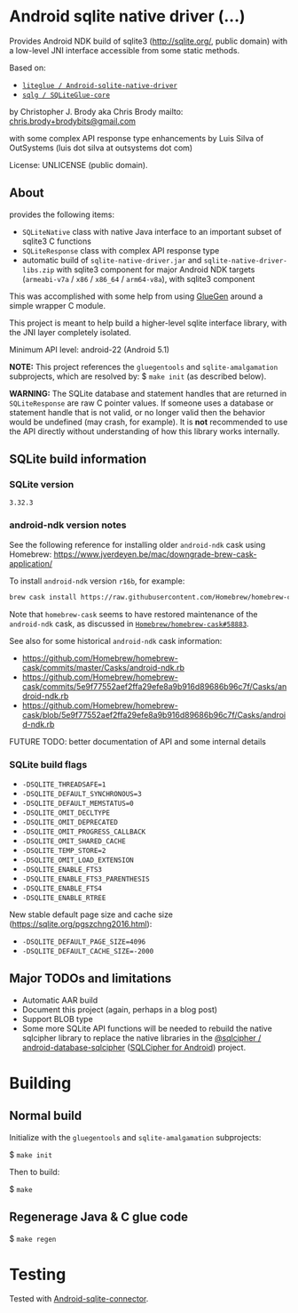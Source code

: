 # Android sqlite native driver (...)

Provides Android NDK build of sqlite3 (<http://sqlite.org/>, public domain) with a low-level JNI interface accessible from some static methods.

Based on:

- [`liteglue / Android-sqlite-native-driver`](https://github.com/liteglue/Android-sqlite-native-driver)
- [`sqlg / SQLiteGlue-core`](https://github.com/sqlg/SQLiteGlue-core)

by Christopher J. Brody aka Chris Brody mailto: <chris.brody+brodybits@gmail.com>

with some complex API response type enhancements by Luis Silva of OutSystems (luis dot silva at outsystems dot com)

License: UNLICENSE (public domain).

## About

provides the following items:

- `SQLiteNative` class with native Java interface to an important subset of sqlite3 C functions
- `SQLiteResponse` class with complex API response type
- automatic build of `sqlite-native-driver.jar` and `sqlite-native-driver-libs.zip` with sqlite3 component for major Android NDK targets (`armeabi-v7a` / `x86` / `x86_64` / `arm64-v8a`), with sqlite3 component

This was accomplished with some help from using [GlueGen](http://jogamp.org/gluegen/www/) around a simple wrapper C module.

This project is meant to help build a higher-level sqlite interface library, with the JNI layer completely isolated.

Minimum API level: android-22 (Android 5.1)

**NOTE:** This project references the `gluegentools` and `sqlite-amalgamation` subprojects, which are resolved by: $ `make init` (as described below).

**WARNING:** The SQLite database and statement handles that are returned in `SQLiteResponse` are raw C pointer values. If someone uses a database or statement handle that is not valid, or no longer valid then the behavior would be undefined (may crash, for example). It is **not** recommended to use the API directly without understanding of how this library works internally.

## SQLite build information

### SQLite version

    3.32.3

### android-ndk version notes

See the following reference for installing older `android-ndk` cask using Homebrew: <https://www.jverdeyen.be/mac/downgrade-brew-cask-application/>

To install `android-ndk` version `r16b`, for example:

```sh
brew cask install https://raw.githubusercontent.com/Homebrew/homebrew-cask/4570652dc6a3a8f7fd2be1053dd43547a2c78e26/Casks/android-ndk.rb
```

Note that `homebrew-cask` seems to have restored maintenance of the `android-ndk` cask, as discussed in [`Homebrew/homebrew-cask#58883`](https://github.com/Homebrew/homebrew-cask/issues/58883).

See also for some historical `android-ndk` cask information:

- https://github.com/Homebrew/homebrew-cask/commits/master/Casks/android-ndk.rb
- https://github.com/Homebrew/homebrew-cask/commits/5e9f77552aef2ffa29efe8a9b916d89686b96c7f/Casks/android-ndk.rb
- https://github.com/Homebrew/homebrew-cask/blob/5e9f77552aef2ffa29efe8a9b916d89686b96c7f/Casks/android-ndk.rb

FUTURE TODO: better documentation of API and some internal details

### SQLite build flags

- `-DSQLITE_THREADSAFE=1`
- `-DSQLITE_DEFAULT_SYNCHRONOUS=3`
- `-DSQLITE_DEFAULT_MEMSTATUS=0`
- `-DSQLITE_OMIT_DECLTYPE`
- `-DSQLITE_OMIT_DEPRECATED`
- `-DSQLITE_OMIT_PROGRESS_CALLBACK`
- `-DSQLITE_OMIT_SHARED_CACHE`
- `-DSQLITE_TEMP_STORE=2`
- `-DSQLITE_OMIT_LOAD_EXTENSION`
- `-DSQLITE_ENABLE_FTS3`
- `-DSQLITE_ENABLE_FTS3_PARENTHESIS`
- `-DSQLITE_ENABLE_FTS4`
- `-DSQLITE_ENABLE_RTREE`

New stable default page size and cache size (<https://sqlite.org/pgszchng2016.html>):

- `-DSQLITE_DEFAULT_PAGE_SIZE=4096`
- `-DSQLITE_DEFAULT_CACHE_SIZE=-2000`

## Major TODOs and limitations

- Automatic AAR build
- Document this project (again, perhaps in a blog post)
- Support BLOB type
- Some more SQLite API functions will be needed to rebuild the native sqlcipher library to replace the native libraries in the [@sqlcipher / android-database-sqlcipher](https://github.com/sqlcipher/android-database-sqlcipher) ([SQLCipher for Android](https://www.zetetic.net/sqlcipher/sqlcipher-for-android/)) project.

# Building

## Normal build

Initialize with the `gluegentools` and `sqlite-amalgamation` subprojects:

$ `make init`

Then to build:

$ `make`

## Regenerage Java & C glue code

$ `make regen`

# Testing

Tested with [Android-sqlite-connector](https://github.com/liteglue/Android-sqlite-connector).

